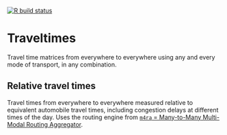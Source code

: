 [![R build status](https://github.com/UrbanAnalyst/traveltimes/workflows/R-CMD-check/badge.svg)](https://github.com/UrbanAnalyst/traveltimes/actions?query=workflow%3AR-CMD-check)

# Traveltimes

Travel time matrices from everywhere to everywhere using any and every mode of
transport, in any combination.

## Relative travel times

Travel times from everywhere to everywhere measured relative to equivalent
automobile travel times, including congestion delays at different times of the
day. Uses the routing engine from [`m4ra` = Many-to-Many Multi-Modal Routing
Aggregator](https://github.com/atfutures/m4ra).
